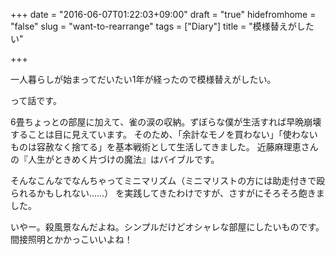 +++
date = "2016-06-07T01:22:03+09:00"
draft = "true"
hidefromhome = "false"
slug = "want-to-rearrange"
tags = ["Diary"]
title = "模様替えがしたい"

+++

一人暮らしが始まってだいたい1年が経ったので模様替えがしたい。

って話です。

6畳ちょっとの部屋に加えて、雀の涙の収納。ずぼらな僕が生活すれば早晩崩壊することは目に見えています。
そのため、「余計なモノを買わない」「使わないものは容赦なく捨てる」を基本戦術として生活してきました。
近藤麻理恵さんの『人生がときめく片づけの魔法』はバイブルです。

そんなこんなでなんちゃってミニマリズム（ミニマリストの方には助走付きで殴られるかもしれない……）
を実践してきたわけですが、さすがにそろそろ飽きました。

いやー。殺風景なんだよね。シンプルだけどオシャレな部屋にしたいものです。
間接照明とかかっこいいよね！
